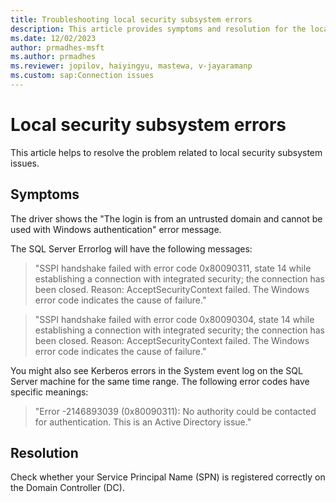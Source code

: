 ```yaml
---
title: Troubleshooting local security subsystem errors
description: This article provides symptoms and resolution for the local security subsystem related errors.
ms.date: 12/02/2023
author: prmadhes-msft
ms.author: prmadhes
ms.reviewer: jopilov, haiyingyu, mastewa, v-jayaramanp
ms.custom: sap:Connection issues
---
```


# Local security subsystem errors

This article helps to resolve the problem related to local security subsystem issues.

## Symptoms

The driver shows the "The login is from an untrusted domain and cannot be used with Windows authentication" error message.

The SQL Server Errorlog will have the following messages:

> "SSPI handshake failed with error code 0x80090311, state 14 while establishing a connection with integrated security; the connection has been closed. Reason: AcceptSecurityContext failed. The Windows error code indicates the cause of failure."

> "SSPI handshake failed with error code 0x80090304, state 14 while establishing a connection with integrated security; the connection has been closed. Reason: AcceptSecurityContext failed. The Windows error code indicates the cause of failure."

You might also see Kerberos errors in the System event log on the SQL Server machine for the same time range. The following error codes have specific meanings:

> "Error -2146893039 (0x80090311): No authority could be contacted for authentication. This is an Active Directory issue."

## Resolution

Check whether your Service Principal Name (SPN) is registered correctly on the Domain Controller (DC).
